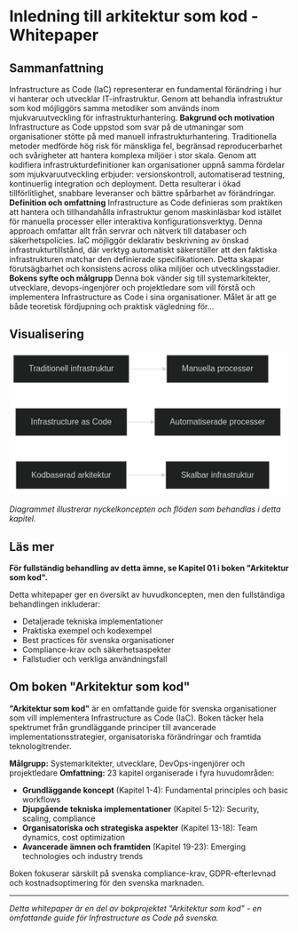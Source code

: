 # Inledning till arkitektur som kod - Whitepaper

## Sammanfattning

Infrastructure as Code (IaC) representerar en fundamental förändring i hur vi hanterar och utvecklar IT-infrastruktur. Genom att behandla infrastruktur som kod möjliggörs samma metodiker som används inom mjukvaruutveckling för infrastrukturhantering. **Bakgrund och motivation** Infrastructure as Code uppstod som svar på de utmaningar som organisationer stötte på med manuell infrastrukturhantering. Traditionella metoder medförde hög risk för mänskliga fel, begränsad reproducerbarhet och svårigheter att hantera komplexa miljöer i stor skala. Genom att kodifiera infrastrukturdefinitioner kan organisationer uppnå samma fördelar som mjukvaruutveckling erbjuder: versionskontroll, automatiserad testning, kontinuerlig integration och deployment. Detta resulterar i ökad tillförlitlighet, snabbare leveranser och bättre spårbarhet av förändringar. **Definition och omfattning** Infrastructure as Code definieras som praktiken att hantera och tillhandahålla infrastruktur genom maskinläsbar kod istället för manuella processer eller interaktiva konfigurationsverktyg. Denna approach omfattar allt från servrar och nätverk till databaser och säkerhetspolicies. IaC möjliggör deklarativ beskrivning av önskad infrastrukturtillstånd, där verktyg automatiskt säkerställer att den faktiska infrastrukturen matchar den definierade specifikationen. Detta skapar förutsägbarhet och konsistens across olika miljöer och utvecklingsstadier. **Bokens syfte och målgrupp** Denna bok vänder sig till systemarkitekter, utvecklare, devops-ingenjörer och projektledare som vill förstå och implementera Infrastructure as Code i sina organisationer. Målet är att ge både teoretisk fördjupning och praktisk vägledning för...

## Visualisering

![Inledning till arkitektur som kod diagram](../docs/images/diagram_01_inledning.png)

*Diagrammet illustrerar nyckelkoncepten och flöden som behandlas i detta kapitel.*

## Läs mer

**För fullständig behandling av detta ämne, se Kapitel 01 i boken "Arkitektur som kod".**

Detta whitepaper ger en översikt av huvudkoncepten, men den fullständiga behandlingen inkluderar:
- Detaljerade tekniska implementationer
- Praktiska exempel och kodexempel
- Best practices för svenska organisationer
- Compliance-krav och säkerhetsaspekter
- Fallstudier och verkliga användningsfall

## Om boken "Arkitektur som kod"

**"Arkitektur som kod"** är en omfattande guide för svenska organisationer som vill implementera Infrastructure as Code (IaC). Boken täcker hela spektrumet från grundläggande principer till avancerade implementationsstrategier, organisatoriska förändringar och framtida teknologitrender.

**Målgrupp:** Systemarkitekter, utvecklare, DevOps-ingenjörer och projektledare
**Omfattning:** 23 kapitel organiserade i fyra huvudområden:
- **Grundläggande koncept** (Kapitel 1-4): Fundamental principles och basic workflows
- **Djupgående tekniska implementationer** (Kapitel 5-12): Security, scaling, compliance
- **Organisatoriska och strategiska aspekter** (Kapitel 13-18): Team dynamics, cost optimization
- **Avancerade ämnen och framtiden** (Kapitel 19-23): Emerging technologies och industry trends

Boken fokuserar särskilt på svenska compliance-krav, GDPR-efterlevnad och kostnadsoptimering för den svenska marknaden.

---

*Detta whitepaper är en del av bokprojektet "Arkitektur som kod" - en omfattande guide för Infrastructure as Code på svenska.*
